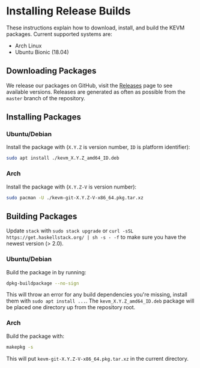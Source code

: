 Installing Release Builds
=========================

These instructions explain how to download, install, and build the KEVM packages.
Current supported systems are:

-   Arch Linux
-   Ubuntu Bionic (18.04)

Downloading Packages
--------------------

We release our packages on GitHub, visit the [Releases](https://github.com/kframework/evm-semantics/releases) page to see available versions.
Releases are generated as often as possible from the `master` branch of the repository.

Installing Packages
-------------------

### Ubuntu/Debian

Install the package with (`X.Y.Z` is version number, `ID` is platform identifier):

```sh
sudo apt install ./kevm_X.Y.Z_amd64_ID.deb
```

### Arch

Install the package with (`X.Y.Z-V` is version number):

```sh
sudo pacman -U ./kevm-git-X.Y.Z-V-x86_64.pkg.tar.xz
```

Building Packages
-----------------

Update `stack` with `sudo stack upgrade` or `curl -sSL https://get.haskellstack.org/ | sh -s - -f` to make sure you have the newest version (> 2.0).

### Ubuntu/Debian

Build the package in by running:

```sh
dpkg-buildpackage --no-sign
```

This will throw an error for any build dependencies you're missing, install them with `sudo apt install ...`.
The `kevm_X.Y.Z_amd64_ID.deb` package will be placed one directory up from the repository root.

### Arch

Build the package with:

```sh
makepkg -s
```

This will put `kevm-git-X.Y.Z-V-x86_64.pkg.tar.xz` in the current directory.

